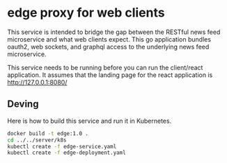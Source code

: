 # edge proxy for web clients

This service is intended to bridge the gap between the RESTful
news feed microservice and what web clients expect. This go
application bundles oauth2, web sockets, and graphql access
to the underlying news feed microservice.

This service needs to be running before you can run the
client/react application. It assumes that the landing page
for the react application is http://127.0.0.1:8080/

## Deving

Here is how to build this service and run it in Kubernetes.

```bash
docker build -t edge:1.0 .
cd ../../server/k8s
kubectl create -f edge-service.yaml
kubectl create -f edge-deployment.yaml
```

